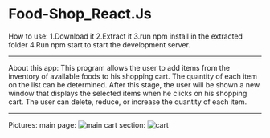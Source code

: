 # Food-Shop_React.Js
How to use:
1.Download it
2.Extract it
3.run npm install in the extracted folder
4.Run npm start to start the development server.
____________________
About this app:
This program allows the user to add items from the inventory of available foods to his shopping cart. The quantity of each item on the list can be determined. After this stage, the user will be shown a new window that displays the selected items when he clicks on his shopping cart. The user can delete, reduce, or increase the quantity of each item.
____________________
Pictures:
main page:
![main](https://github.com/arimoa/Food-Shop_React.Js/assets/134084996/67b8a775-23b2-4282-b992-c8e3cbaa0842)
cart section:
![cart](https://github.com/arimoa/Food-Shop_React.Js/assets/134084996/d4fa8f0c-dc0b-4273-bd82-1bc03831264c)
